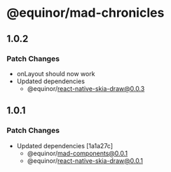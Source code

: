# @equinor/mad-chronicles

## 1.0.2

### Patch Changes

-   onLayout should now work
-   Updated dependencies
    -   @equinor/react-native-skia-draw@0.0.3

## 1.0.1

### Patch Changes

-   Updated dependencies [1a1a27c]
    -   @equinor/mad-components@0.0.1
    -   @equinor/react-native-skia-draw@0.0.1
